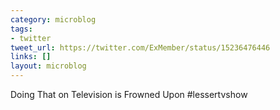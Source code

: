 ```yaml
---
category: microblog
tags:
- twitter
tweet_url: https://twitter.com/ExMember/status/15236476446
links: []
layout: microblog
---
```

Doing That on Television is Frowned Upon #lessertvshow
